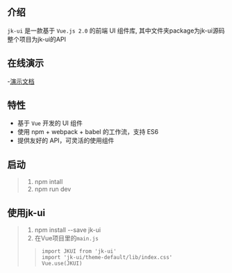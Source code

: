 ## 介绍

`jk-ui` 是一款基于 `Vue.js 2.0` 的前端 UI 组件库, 其中文件夹package为jk-ui源码
整个项目为jk-ui的API

## 在线演示

-[演示文档](http://35.221.241.100:8000)

## 特性

- 基于 `Vue` 开发的 UI 组件
- 使用 npm + webpack + babel 的工作流，支持 ES6
- 提供友好的 API，可灵活的使用组件

## 启动
>1. npm intall
>2. npm run dev

## 使用jk-ui
>1. npm install --save jk-ui
>2. 在Vue项目里的`main.js`
>>`import JKUI from 'jk-ui'`<br/>
>>`import 'jk-ui/theme-default/lib/index.css'`<br/>
>>`Vue.use(JKUI)`

